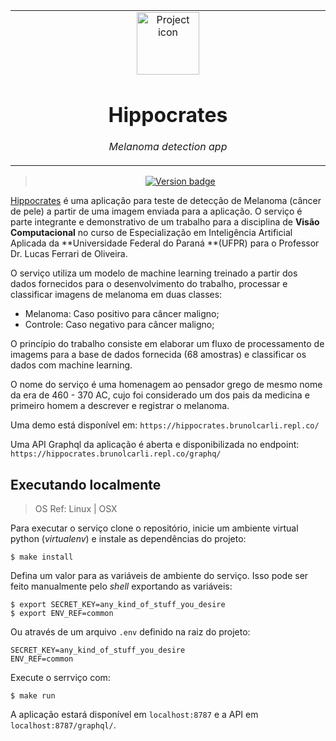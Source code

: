 <table align="center"><tr><td align="center" width="9999">

<img src="https://cdn.pixabay.com/photo/2020/10/16/22/46/hippocrates-5660772_960_720.png" align="center" width="100" alt="Project icon">

# Hippocrates

*Melanoma detection app*
</td></tr></table>


<div align="center">

> [![Version badge](https://img.shields.io/badge/version-0.0.0-silver.svg)]()

</div>

[Hippocrates](https://en.wikipedia.org/wiki/Hippocrates) é uma aplicação para teste de detecção de Melanoma (câncer de pele) a partir de uma imagem enviada para a aplicação. O serviço é parte integrante e demonstrativo de um trabalho para a disciplina de **Visão Computacional** no curso de Especialização em Inteligência Artificial Aplicada da **Universidade Federal do Paraná **(UFPR) para o Professor Dr. Lucas Ferrari de Oliveira.

O serviço utiliza um modelo de machine learning treinado a partir dos dados fornecidos para o desenvolvimento do trabalho, processar e classificar imagens de melanoma em duas classes:

- Melanoma: Caso positivo para câncer maligno;
- Controle: Caso negativo para câncer maligno;

O princípio do trabalho consiste em elaborar um fluxo de processamento de imagems para a base de dados fornecida (68 amostras) e classificar os dados com machine learning.

O nome do serviço é uma homenagem ao pensador grego de mesmo nome da era de 460 - 370 AC, cujo foi considerado um dos pais da medicina e primeiro homem a descrever e registrar o melanoma.




Uma demo está disponível em: `https://hippocrates.brunolcarli.repl.co/`

Uma API Graphql da aplicação é aberta e disponibilizada no endpoint: `https://hippocrates.brunolcarli.repl.co/graphq/`

</div>

## Executando localmente

> OS Ref: Linux | OSX

Para executar o serviço clone o repositório, inicie um ambiente virtual python (*virtualenv*) e instale as dependências do projeto:

```
$ make install
```

Defina um valor para as variáveis de ambiente do serviço. Isso pode ser feito manualmente pelo *shell* exportando as variáveis:


```
$ export SECRET_KEY=any_kind_of_stuff_you_desire
$ export ENV_REF=common
```

Ou através de um arquivo `.env` definido na raiz do projeto:

```
SECRET_KEY=any_kind_of_stuff_you_desire
ENV_REF=common
```


Execute o serrviço com:

```
$ make run
```

A aplicação estará disponível em `localhost:8787` e a API em `localhost:8787/graphql/`.